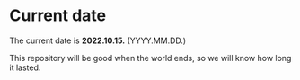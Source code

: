 # Current date

The current date is **2022.10.15.** (YYYY.MM.DD.)

This repository will be good when the world ends, so we will know how long it lasted.